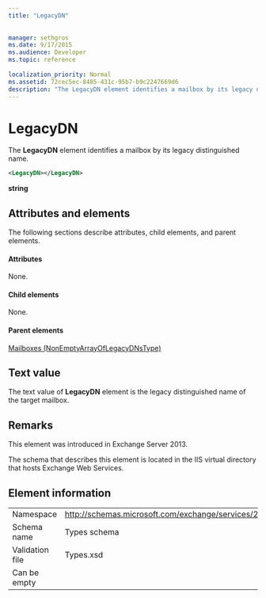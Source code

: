```yaml
---
title: "LegacyDN"
 
 
manager: sethgros
ms.date: 9/17/2015
ms.audience: Developer
ms.topic: reference
 
localization_priority: Normal
ms.assetid: 72cec5ec-8485-431c-95b7-b9c2247669d6
description: "The LegacyDN element identifies a mailbox by its legacy distinguished name."
---
```


# LegacyDN

The **LegacyDN** element identifies a mailbox by its legacy distinguished name. 
  
```XML
<LegacyDN></LegacyDN>
```

 **string**
## Attributes and elements

The following sections describe attributes, child elements, and parent elements.
  
#### Attributes

None.
  
#### Child elements

None.
  
#### Parent elements

[Mailboxes (NonEmptyArrayOfLegacyDNsType)](mailboxes-nonemptyarrayoflegacydnstype.md)
  
## Text value

The text value of **LegacyDN** element is the legacy distinguished name of the target mailbox. 
  
## Remarks

This element was introduced in Exchange Server 2013.
  
The schema that describes this element is located in the IIS virtual directory that hosts Exchange Web Services.
  
## Element information

|||
|:-----|:-----|
|Namespace  <br/> |http://schemas.microsoft.com/exchange/services/2006/types  <br/> |
|Schema name  <br/> |Types schema  <br/> |
|Validation file  <br/> |Types.xsd  <br/> |
|Can be empty  <br/> ||
   

